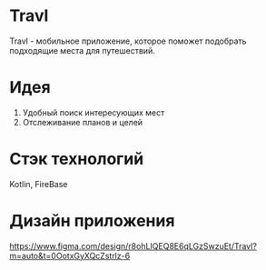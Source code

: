 # Travl

Travl - мобильное приложение, которое поможет подобрать подходящие места для путешествий.

# Идея

1. Удобный поиск интересующих мест
2. Отслеживание планов и целей


# Стэк технологий
Kotlin, FireBase

# Дизайн приложения
https://www.figma.com/design/r8ohLIQEQ8E6qLGzSwzuEt/Travl?m=auto&t=0OotxGyXQcZstrlz-6
